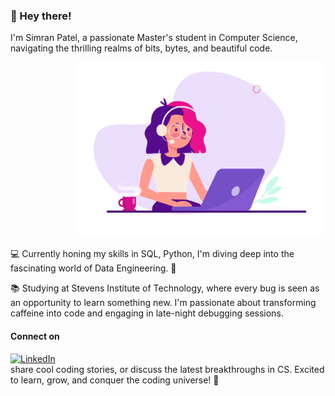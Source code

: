### 🌟 Hey there!

<!--
**SimranPatel6595/SimranPatel6595** is a ✨ _special_ ✨ repository because its `README.md` (this file) appears on your GitHub profile.

Here are some ideas to get you started:

- 🔭 I’m currently working on ...
- 🌱 I’m currently learning ...
- 👯 I’m looking to collaborate on ...
- 🤔 I’m looking for help with ...
- 💬 Ask me about ...
- 📫 How to reach me: ...
- 😄 Pronouns: ...
- ⚡ Fun fact: ...

![Coding](https://github.com/SimranPatel6595/SimranPatel6595/blob/main/coding.gif)
-->

I'm Simran Patel, a passionate Master's student in Computer Science, navigating the thrilling realms of bits, bytes, and beautiful code.

<p align="Right">
  <img src="https://github.com/SimranPatel6595/SimranPatel6595/blob/main/coding.gif" alt="coding" width="400"/>
</p>



💻 Currently honing my skills in SQL, Python, I'm diving deep into the fascinating world of Data Engineering. 🚀

📚 Studying at Stevens Institute of Technology, where every bug is seen as an opportunity to learn something new. I'm passionate about transforming caffeine into code and engaging in late-night debugging sessions.


#### Connect on 
[![LinkedIn](https://img.shields.io/badge/LinkedIn-Connect-blue)](https://www.linkedin.com/in/simranpatel6595/)  
share cool coding stories, or discuss the latest breakthroughs in CS. Excited to learn, grow, and conquer the coding universe! 🌌


